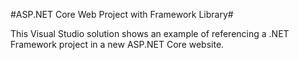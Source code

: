 #ASP.NET Core Web Project with Framework Library#

This Visual Studio solution shows an example of referencing a .NET Framework project in a new ASP.NET Core website.